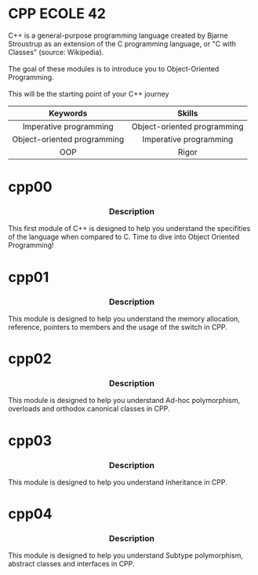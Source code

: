 # CPP ECOLE 42

C++ is a general-purpose programming language created by Bjarne Stroustrup as an extension of the C programming language, or "C with Classes" (source: Wikipedia).
<br>
<br>
The goal of these modules is to introduce you to Object-Oriented Programming.
<br>
<br>
This will be the starting point of your C++ journey

|Keywords| Skills |
|:-----:|:-------:|
| Imperative programming | Object-oriented programming |
| Object-oriented programming | Imperative programming |
| OOP | Rigor |

# cpp00 

<h3 align="center">Description</h3>

This first module of C++ is designed to help you understand the specifities of the language when compared to C. Time to dive into Object Oriented Programming!

# cpp01 

<h3 align="center">Description</h3>

This module is designed to help you understand the memory allocation, reference, pointers to members and the usage of the switch in CPP.

# cpp02

<h3 align="center">Description</h3>

This module is designed to help you understand Ad-hoc polymorphism, overloads and orthodox canonical classes in CPP.

# cpp03

<h3 align="center">Description</h3>

This module is designed to help you understand Inheritance in CPP.

# cpp04

<h3 align="center">Description</h3>

This module is designed to help you understand Subtype polymorphism, abstract classes and interfaces in CPP.


